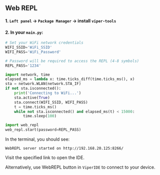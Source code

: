 
## Web REPL

#### 1. `Left panel` -> `Package Manager` -> install `viper-tools`

#### 2. In your `main.py`:

```py
# Set your WiFi network credentials
WIFI_SSID='WiFi_SSID'
WIFI_PASS='WiFi_Password'

# Password will be required to access the REPL (4-8 symbols)
REPL_PASS='1234'

import network, time
elapsed_ms = lambda x: time.ticks_diff(time.ticks_ms(), x)
sta = network.WLAN(network.STA_IF)
if not sta.isconnected():
    print('Connecting to WiFi...')
    sta.active(True)
    sta.connect(WIFI_SSID, WIFI_PASS)
    t = time.ticks_ms()
    while not sta.isconnected() and elapsed_ms(t) < 15000:
        time.sleep(100)

import web_repl
web_repl.start(password=REPL_PASS)
```

In the terminal, you should see:

```log
WebREPL server started on http://192.168.20.125:8266/
```

Visit the specified link to open the IDE.

Alternatively, use WebREPL button in `ViperIDE` to connect to your device.
